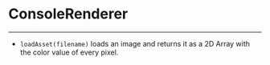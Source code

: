 # ConsoleRenderer

---

- `loadAsset(filename)` loads an image and returns it as a 2D Array with the color value of every pixel.
